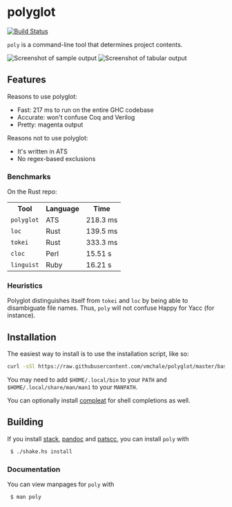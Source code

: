 # polyglot

[![Build Status](https://travis-ci.org/vmchale/polyglot.svg?branch=master)](https://travis-ci.org/vmchale/polyglot)

`poly` is a command-line tool that determines project contents.

<img alt="Screenshot of sample output" src=https://github.com/vmchale/polyglot/raw/master/screenshot.png>
<img alt="Screenshot of tabular output" src=https://github.com/vmchale/polyglot/raw/master/tabular-output.png>

## Features

Reasons to use polyglot:

  * Fast: 217 ms to run on the entire GHC codebase
  * Accurate: won't confuse Coq and Verilog
  * Pretty: magenta output

Reasons not to use polyglot:

  * It's written in ATS
  * No regex-based exclusions

### Benchmarks

On the Rust repo:

<table>
  <tr>
    <th>Tool</th>
    <th>Language</th>
    <th>Time</th>
  </tr>
  <tr>
    <td><code>polyglot</code></td>
    <td>ATS</td>
    <td>218.3 ms</td>
  </tr>
  <tr>
    <td><code>loc</code></td>
    <td>Rust</td>
    <td>139.5 ms</td>
  </tr>
  <tr>
    <td><code>tokei</code></td>
    <td>Rust</td>
    <td>333.3 ms</td>
  </tr>
  <tr>
    <td><code>cloc</code></td>
    <td>Perl</td>
    <td>15.51 s</td>
  </tr>
  <tr>
    <td><code>linguist</code></td>
    <td>Ruby</td>
    <td>16.21 s</td>
  </tr>
</table>

### Heuristics

Polyglot distinguishes itself from `tokei` and `loc` by being able to disambiguate file names.
Thus, `poly` will not confuse Happy for Yacc (for instance).

## Installation

The easiest way to install is to use the installation script, like so:

```bash
curl -sSl https://raw.githubusercontent.com/vmchale/polyglot/master/bash/install.sh | bash -s
```

You may need to add `$HOME/.local/bin` to your `PATH` and
`$HOME/.local/share/man/man1` to your `MANPATH`.

You can optionally install [compleat](https://github.com/mbrubeck/compleat) for
shell completions as well.

## Building

If you install [stack](http://haskellstack.org/), [pandoc](http://pandoc.org/) and
[patscc](http://www.ats-lang.org/Downloads.html), you can install `poly` with

```bash
 $ ./shake.hs install
```

### Documentation

You can view manpages for `poly` with

```
 $ man poly
```
